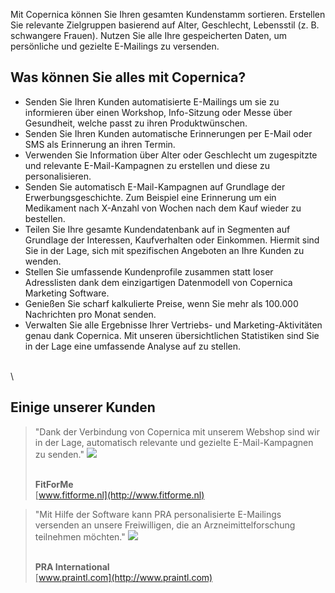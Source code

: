 Mit Copernica können Sie Ihren gesamten Kundenstamm sortieren. Erstellen
Sie relevante Zielgruppen basierend auf Alter, Geschlecht, Lebensstil
(z. B. schwangere Frauen). Nutzen Sie alle Ihre gespeicherten Daten, um
persönliche und gezielte E-Mailings zu versenden.

Was können Sie alles mit Copernica?
-----------------------------------

-   Senden Sie Ihren Kunden automatisierte E-Mailings um sie zu
    informieren über einen Workshop, Info-Sitzung oder Messe über
    Gesundheit, welche passt zu ihren Produktwünschen.
-   Senden Sie Ihren Kunden automatische Erinnerungen per E-Mail oder
    SMS als Erinnerung an ihren Termin.
-   Verwenden Sie Information über Alter oder Geschlecht um zugespitzte
    und relevante E-Mail-Kampagnen zu erstellen und diese zu
    personalisieren.
-   Senden Sie automatisch E-Mail-Kampagnen auf Grundlage der
    Erwerbungsgeschichte. Zum Beispiel eine Erinnerung um ein Medikament
    nach X-Anzahl von Wochen nach dem Kauf wieder zu bestellen.
-   Teilen Sie Ihre gesamte Kundendatenbank auf in Segmenten auf
    Grundlage der Interessen, Kaufverhalten oder Einkommen. Hiermit sind
    Sie in der Lage, sich mit spezifischen Angeboten an Ihre Kunden zu
    wenden.
-   Stellen Sie umfassende Kundenprofile zusammen statt loser
    Adresslisten dank dem einzigartigen Datenmodell von Copernica
    Marketing Software.
-   Genießen Sie scharf kalkulierte Preise, wenn Sie mehr als 100.000
    Nachrichten pro Monat senden.
-   Verwalten Sie alle Ergebnisse Ihrer Vertriebs- und
    Marketing-Aktivitäten genau dank Copernica. Mit unseren
    übersichtlichen Statistiken sind Sie in der Lage eine umfassende
    Analyse auf zu stellen.

\
\

Einige unserer Kunden
---------------------

> "Dank der Verbindung von Copernica mit unserem Webshop sind wir in der
> Lage, automatisch relevante und gezielte E-Mail-Kampagnen zu senden."
> ![](testimonials/fitforme.png)
>
> \
> **FitForMe**\
> [www.fitforme.nl](http://www.fitforme.nl)

> "Mit Hilfe der Software kann PRA personalisierte E-Mailings versenden
> an unsere Freiwilligen, die an Arzneimittelforschung teilnehmen
> möchten." ![](testimonials/praintl.png)
>
> \
> **PRA International**\
> [www.praintl.com](http://www.praintl.com)
